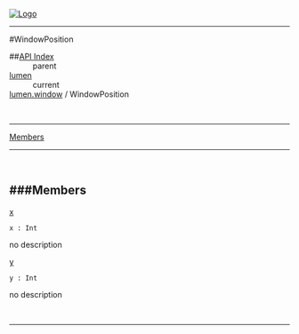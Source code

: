 
[![Logo](../../../images/logo.png)](../../../index.html)

---

#WindowPosition


##[API Index](../../../api/index.html#lumen.window)   
&emsp;&emsp;&emsp;parent    
[lumen](../)     
&emsp;&emsp;&emsp;current    
[lumen.window](./) / WindowPosition

<br/>

---


[Members](#Members)   


---

&nbsp;   

<a class="lift" name="Members" ></a>
###Members   
---
<a class="lift" name="x" href="#x">x</a>



`x : Int`

<span class="small_desc_flat"> no description </span>   

<a class="lift" name="y" href="#y">y</a>



`y : Int`

<span class="small_desc_flat"> no description </span>   



&nbsp;
&nbsp;
&nbsp;

---  


&nbsp;   
&nbsp;   